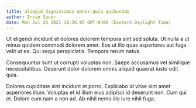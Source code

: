 ```yaml
---
title: aliquid dignissimos omnis quia quibusdam
author: Irvin Sauer
date: Mon Jul 26 2021 18:36:05 GMT-0400 (Eastern Daylight Time)
---
```

Ut eligendi incidunt et dolores dolorem tempora sint sed soluta. Ut nulla a ut minus quidem commodi dolorem amet. Eos ut illo quas asperiores aut fuga velit ut ea. Qui sequi perspiciatis. Tempora rerum natus.

 Consequuntur sunt ut corrupti voluptas non. Saepe accusamus vel similique necessitatibus. Deserunt dolor dolorem omnis aliquid quaerat iusto odit quia.

 Dolores cupiditate sint incidunt et porro. Explicabo id vitae sint amet asperiores illum. Voluptas et id illum eius adipisci id deserunt non. Cum qui et. Dolore eum nam a non ad. Ab nihil nemo illo iure nihil fuga.